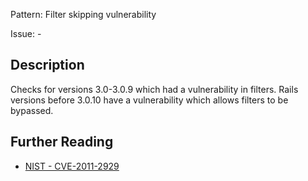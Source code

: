 Pattern: Filter skipping vulnerability

Issue: -

## Description

Checks for versions 3.0-3.0.9 which had a vulnerability in filters. Rails versions before 3.0.10 have a vulnerability which allows filters to be bypassed.

## Further Reading

* [NIST - CVE-2011-2929](https://nvd.nist.gov/vuln/detail/CVE-2011-2929)